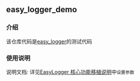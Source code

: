 ## easy_logger_demo

### 介绍

该仓库代码是[easy_logger](https://github.com/hu-submodule-1/easy_logger)的测试代码

### 使用说明

说明文档: 详见[EasyLogger 核心功能移植说明](https://github.com/armink/EasyLogger/blob/master/docs/zh/port/kernel.md)中`设置参数`
